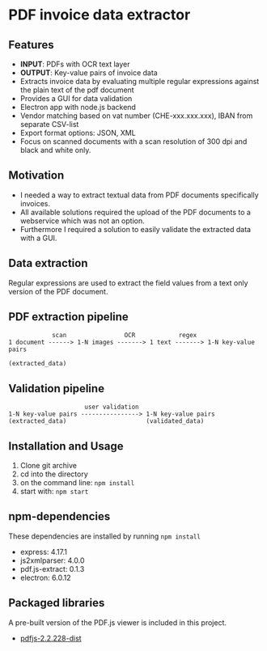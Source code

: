 # PDF invoice data extractor

## Features

- **INPUT**: PDFs with OCR text layer
- **OUTPUT**: Key-value pairs of invoice data
- Extracts invoice data by evaluating multiple regular expressions against the plain text of the pdf document
- Provides a GUI for data validation
- Electron app with node.js backend
- Vendor matching based on vat number (CHE-xxx.xxx.xxx), IBAN from separate CSV-list
- Export format options: JSON, XML
- Focus on scanned documents with a scan resolution of 300 dpi and black and white only.

## Motivation

- I needed a way to extract textual data from PDF documents specifically invoices.
- All available solutions required the upload of the PDF documents to a webservice which was not an option.
- Furthermore I required a solution to easily validate the extracted data with a GUI.

## Data extraction

Regular expressions are used to extract the field values from a text only version of the PDF document.

## PDF extraction pipeline

```
            scan                OCR            regex
1 document ------> 1-N images -------> 1 text -------> 1-N key-value pairs
                                                       (extracted_data)

```

## Validation pipeline

```
                     user validation
1-N key-value pairs ----------------> 1-N key-value pairs
(extracted_data)                      (validated_data)

```


## Installation and Usage

1. Clone git archive
2. cd into the directory
3. on the command line: `npm install`
4. start with: `npm start`

## npm-dependencies

These dependencies are installed by running `npm install`

- express: 4.17.1
- js2xmlparser: 4.0.0
- pdf.js-extract: 0.1.3
- electron: 6.0.12

## Packaged libraries

A pre-built version of the PDF.js viewer is included in this project.

- [pdfjs-2.2.228-dist](https://mozilla.github.io/pdf.js/getting_started/#download)
